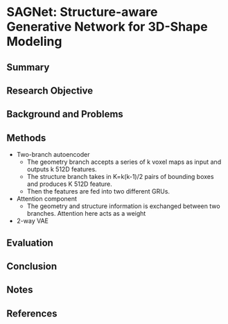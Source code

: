# SAGNet: Structure-aware Generative Network for 3D-Shape Modeling

## Summary

## Research Objective

## Background and Problems

## Methods
- Two-branch autoencoder
	- The geometry branch accepts a series of k voxel maps as input and outputs k 512D features. 
	- The structure branch takes in K=k(k-1)/2 pairs of bounding boxes and produces K 512D feature.
	- Then the features are fed into two different GRUs.
- Attention component
	- The geometry and structure information is exchanged between two branches. Attention here acts as a weight
- 2-way VAE
## Evaluation

## Conclusion

## Notes

## References
<!--stackedit_data:
eyJoaXN0b3J5IjpbLTE4OTA5OTk5NjIsMjA2NDA2NTI4OV19
-->
